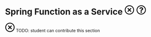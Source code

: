 # Spring Function as a Service ![No](images/no.png) ![Question](images/question.png)

![No](images/no.png) TODO: student can contribute this section
